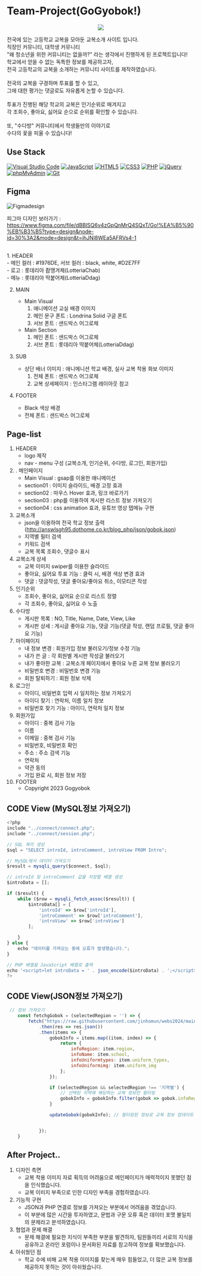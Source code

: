 # Team-Project(GoGyobok!)
<p align="center">
  <img src="https://github.com/jinhomun/Gogyobok-site/assets/144635699/775a10b2-d266-4b92-b297-4f7978b4538c">
</p>
전국에 있는 고등학교 교복을 모아둔 교복소개 사이트 입니다.
<br>
직장인 커뮤니티, 대학생 커뮤니티 <br>
"왜 청소년을 위한 커뮤니티는 없을까?" 라는 생각에서 진행하게 된 프로젝트입니다!<br>
학교에서 얻을 수 없는 독특한 정보를 제공하고자,<br>
전국 고등학교의 교복을 소개하는 커뮤니티 사이트를 제작하였습니다.<br>
<br>
전국의 교복을 구경하며 투표를 할 수 있고,<br>
그에 대한 평가는 댓글로도 자유롭게 논할 수 있습니다.<br>
<br>
투표가 진행된 해당 학교의 교복은 인기순위로 매겨지고<br>
각 조회수, 좋아요, 싫어요 순으로 순위를 확인할 수 있습니다.<br>
<br>
또, "수다방" 커뮤니티에서 학생들만의 이야기로<br>
수다의 꽃을 피울 수 있습니다!<br>

## Use Stack
  <a href="#"><img alt="Visual Studio Code" src="https://img.shields.io/badge/Visual Studio Code-007ACC?logo=Visual Studio Code&logoColor=white"></a>
  <a href="#"><img alt="JavaScript" src="https://img.shields.io/badge/JavaScript-F7DF1E?style=flat&logo=JavaScript&logoColor=white"></a>
  <a href="#"><img alt="HTML5" src="https://img.shields.io/badge/HTML5-E34F26?logo=HTML5&logoColor=white"></a>
  <a href="#"><img alt="CSS3" src="https://img.shields.io/badge/CSS3-1572B6?logo=CSS3&logoColor=white"></a>
  <a href="#"><img alt="PHP" src="https://img.shields.io/badge/PHP-777BB4?logo=PHP&logoColor=white"></a>
  <a href="#"><img alt="jQuery" src="https://img.shields.io/badge/jQuery-0769AD?logo=jQuery&logoColor=white"></a>
  <a href="#"><img alt="phpMyAdmin" src="https://img.shields.io/badge/phpMyAdmin-6C78AF?logo=phpMyAdmin&logoColor=white"></a>
  <a href="#"><img alt="Git" src="https://img.shields.io/badge/Git-F05032?logo=Git&logoColor=white"></a>

## Figma 
![Figmadesign](https://github.com/jinhomun/Gogyobok-site/assets/144635699/937c1cc0-0efc-43c9-b503-a0ea3945ff1e)

피그마 디자인 보러가기 :
https://www.figma.com/file/dBBlSQ6v4zGpQnMrQ4SQxT/Go!%EA%B5%90%EB%B3%B5?type=design&node-id=30%3A2&mode=design&t=ihJNl8WEa5AFRVs4-1<br>

<br>
1. HEADER<br>
   - 메인 컬러 : #1976DE, 서브 컬러 : black, white, #D2E7FF<br>
   - 로고 : 롯데리아 촵땡겨체(LotteriaChab)<br>
   - 메뉴 : 롯데리아 딱붙어체(LotteriaDdag)<br>

2. MAIN<br>
   - Main Visual<br>
     1) 애니메이션 교실 배경 이미지<br>
     2) 메인 문구 폰트 : Londrina Solid 구글 폰트<br>
     3) 서브 폰트 : 샌드박스 어그로체<br>
   - Main Section<br>
     1) 메인 폰트 : 샌드박스 어그로체<br>
     2) 서브 폰트 : 롯데리아 딱붙어체(LotteriaDdag)<br>
        
3. SUB<br>
   - 상단 배너 이미지 : 애니메니션 학교 배경, 실사 교복 착용 화보 이미지<br>
     1) 전체 폰트 : 샌드박스 어그로체<br>
     2) 교복 상세페이지 : 인스타그램 레이아웃 참고<br>
        
4. FOOTER<br>
   - Black 색상 배경<br>
   - 전체 폰트 : 샌드박스 어그로체<br>

## Page-list
1. HEADER<br>
   - logo 제작<br>
   - nav - menu 구성 (교복소개, 인기순위, 수다방, 로그인, 회원가입)<br>
2. . 메인페이지<br>
   - Main Visual : gsap를 이용한 애니메이션<br>
   - section01 : 이미지 슬라이드, 배경 고정 효과<br>
   - section02 : 마우스 Hover 효과, 링크 바로가기<br>
   - section03 : php를 이용하여 게시판 리스트 정보 가져오기<br>
   - section04 : css animation 효과, 유튜브 영상 탭메뉴 구현<br>
3. 교복소개<br>
   - json을 이용하여 전국 학교 정보 출력 (http://answlsgh95.dothome.co.kr/blog_php/json/gobok.json)<br>
   - 지역별 필터 검색<br>
   - 키워드 검색<br>
   - 교복 목록 조회수, 댓글수 표시<br>
4. 교복소개 상세<br>
   - 교복 이미지 swiper를 이용한 슬라이드<br>
   - 좋아요, 싫어요 투표 기능 : 클릭 시, 배경 색상 변경 효과<br>
   - 댓글 : 댓글작성, 댓글 좋아요/좋아요 취소, 이모티콘 작성<br>
5. 인기순위<br>
   - 조회수, 좋아요, 싫어요 순으로 리스트 정렬<br>
   - 각 조회수, 좋아요, 싫어요 수 노출<br>
6. 수다방<br>
    - 게시판 목록 : NO, Title, Name, Date, View, Like<br>
    - 게시판 상세 : 게시글 좋아요 기능, 댓글 기능(댓글 작성, 랜덤 프로필, 댓글 좋아요 기능)<br>
7. 마이페이지<br>
    - 내 정보 변경 : 회원가입 정보 불러오기/정보 수정 기능<br>
    - 내가 쓴 글 : 각 회원별 게시판 작성글 불러오기<br>
    - 내가 좋아한 교복 : 교복소개 페이지에서 좋아요 누른 교복 정보 불러오기<br>
    - 비밀번호 변경 : 비밀번호 변경 기능<br>
    - 회원 탈퇴하기 : 회원 정보 삭제<br>
8. 로그인<br>
    - 아이디, 비밀번호 입력 시 일치하는 정보  가져오기<br>
    - 아이디 찾기 : 연락처, 이름 일치 정보<br>
    - 비밀번호 찾기 기능 : 아이디, 연락처 일치 정보<br>
9. 회원가입<br>
    - 아이디 : 중복 검사 기능<br>
    - 이름<br>
    - 이메일 : 중복 검사 기능<br>
    - 비밀번호, 비밀번호 확인<br>
    - 주소 : 주소 검색 기능<br>
    - 연락처<br>
    - 약관 동의<br>
    - 가입 완료 시, 회원 정보 저장<br>
10. FOOTER<br>
    - Copyright 2023 Gogyobok


## CODE View (MySQL정보 가져오기)
```js
<?php
include "../connect/connect.php";
include "../connect/session.php";

// SQL 쿼리 생성
$sql = "SELECT introId, introComment, introView FROM Intro";

// MySQL에서 데이터 가져오기
$result = mysqli_query($connect, $sql);

// introId 및 introComment 값을 저장할 배열 생성
$introData = [];

if ($result) {
    while ($row = mysqli_fetch_assoc($result)) {
        $introData[] = [
            'introId' => $row['introId'],
            'introComment' => $row['introComment'],
            'introView' => $row['introView']
        ];

    }
} else {
    echo "데이터를 가져오는 중에 오류가 발생했습니다.";
}

// PHP 배열을 JavaScript 배열로 출력
echo '<script>let introData = ' . json_encode($introData) . ';</script>';
?>
```
## CODE View(JSON정보 가져오기)
```js
 // 정보 가져오기
    const fetchgGobok = (selectedRegion = '') => {
        fetch("https://raw.githubusercontent.com/jinhomun/webs2024/main/blog_phpJSON/gobok.json")
            .then(res => res.json())
            .then(items => {
                gobokInfo = items.map((item, index) => {
                    return {
                        infoRegion: item.region,
                        infoName: item.school,
                        infoUniformtypes: item.uniform_types,
                        infoUniformimg: item.uniform_img
                    };
                });

                if (selectedRegion && selectedRegion !== '지역별') {
                    // 선택된 지역에 해당하는 교복 정보만 필터링
                    gobokInfo = gobokInfo.filter(gobok => gobok.infoRegion === selectedRegion);
                }

                updateGobok(gobokInfo); // 필터링된 정보로 교복 정보 업데이트


            });
    }
```

## After Project..
1. 디자인 측면
   - 교복 착용 이미지 자료 획득의 어려움으로 메인페이지가 매력적이지 못했던 점을 인식했습니다.
   - 교복 이미지 부족으로 인한 디자인 부족을 경험하였습니다.
2. 기능적 구현
   - JSON과 PHP 연결로 정보를 가져오는 부분에서 어려움을 겪었습니다.
   - 이 부분에 많은 시간을 투자하였고, 문법과 구문 오류 혹은 데이터 포맷 불일치의 문제라고 분석하였습니다.
3. 협업과 문제 해결
   - 문제 해결에 필요한 지식이 부족한 부분을 발견하자, 팀원들끼리 서로의 지식을 공유하고 온라인 포럼이나 문서화된 자료를 참고하여 정보를 확보했습니다.
4. 아쉬웠던 점
   - 학교 수에 비해 교복 착용 이미지를 찾는게 매우 힘들었고, 더 많은 교복 정보를 제공하지 못하는 것이 아쉬웠습니다.



